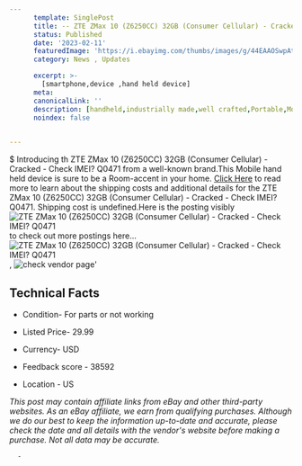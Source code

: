 ```yaml
---
      template: SinglePost
      title: -- ZTE ZMax 10 (Z6250CC) 32GB (Consumer Cellular) - Cracked - Check IMEI? Q0471
      status: Published
      date: '2023-02-11'
      featuredImage: 'https://i.ebayimg.com/thumbs/images/g/44EAAOSwpAtj0u1m/s-l225.jpg'
      category: News , Updates

      excerpt: >-
        [smartphone,device ,hand held device]
      meta:
      canonicalLink: ''
      description: [handheld,industrially made,well crafted,Portable,Mobile,Compact,Convenient,Lightweight,Maneuverable,Man-portable,Miniature,Carriable,Hand-held,Light,Holdable,Transportable,Mobile device,Pocket-sized,On-the-go,Wireless,Cordless,Compact size,Convenient size, smartphone,device ,hand held device]
      noindex: false
      

---
```

$
      Introducing th ZTE ZMax 10 (Z6250CC) 32GB (Consumer Cellular) - Cracked - Check IMEI? Q0471 from a well-known brand.This Mobile hand held device is sure to be a Room-accent in your home. [Click Here](https://www.ebay.com/itm/134426358765?hash=item1f4c6f73ed%3Ag%3A44EAAOSwpAtj0u1m&mkevt=1&mkcid=1&mkrid=711-53200-19255-0&campid=%253CePNCampaignId%253E&customid=%253CreferenceId%253E&toolid=10049) to read more to learn about the shipping costs and additional details for the ZTE ZMax 10 (Z6250CC) 32GB (Consumer Cellular) - Cracked - Check IMEI? Q0471. Shipping cost is undefined.Here is the posting visibly ![ZTE ZMax 10 (Z6250CC) 32GB (Consumer Cellular) - Cracked - Check IMEI? Q0471](https://i.ebayimg.com/thumbs/images/g/44EAAOSwpAtj0u1m/s-l225.jpg) to check out more postings here... ![ZTE ZMax 10 (Z6250CC) 32GB (Consumer Cellular) - Cracked - Check IMEI? Q0471](https://i.ebayimg.com/images/g/44EAAOSwpAtj0u1m/s-l1600.jpg), ![check vendor page](https://origin-galleryplus.ebayimg.com/ws/web/134426358765_2_0_1/225x225.jpg,https://origin-galleryplus.ebayimg.com/ws/web/134426358765_3_0_1/225x225.jpg,https://origin-galleryplus.ebayimg.com/ws/web/134426358765_4_0_1/225x225.jpg,https://origin-galleryplus.ebayimg.com/ws/web/134426358765_5_0_1/225x225.jpg,https://origin-galleryplus.ebayimg.com/ws/web/134426358765_6_0_1/225x225.jpg)'

      

 ## Technical Facts 



     
      

 - Condition- For parts or not working 


      

 - Listed Price- 29.99 


      

 - Currency- USD 


      

 - Feedback score - 38592 


      

 - Location - US 


      
      

 *_This post may contain affiliate links from eBay and other third-party websites. As an eBay affiliate, we earn from qualifying purchases. Although we do our best to keep the information up-to-date and accurate, please check the date and all details with the vendor's website before making a purchase. Not all data may be accurate._*




      -
